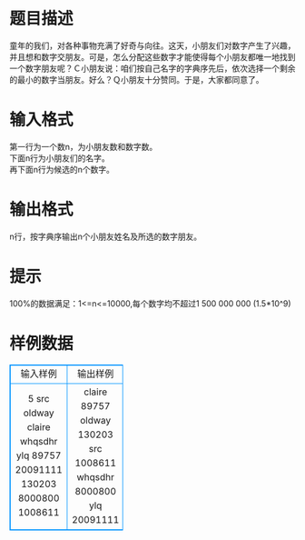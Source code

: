 # 

 
 # 题目描述 
童年的我们，对各种事物充满了好奇与向往。这天，小朋友们对数字产生了兴趣，并且想和数字交朋友。可是，怎么分配这些数字才能使得每个小朋友都唯一地找到一个数字朋友呢？Ｃ小朋友说：咱们按自己名字的字典序先后，依次选择一个剩余的最小的数字当朋友。好么？Ｑ小朋友十分赞同。于是，大家都同意了。 

 
 # 输入格式 
第一行为一个数n，为小朋友数和数字数。<BR>下面n行为小朋友们的名字。<BR>再下面n行为候选的n个数字。<BR> 

 
 # 输出格式 
n行，按字典序输出n个小朋友姓名及所选的数字朋友。 

 
 # 提示 
100%的数据满足：1&lt;=n&lt;=10000,每个数字均不超过1&nbsp;500&nbsp;000&nbsp;000&nbsp;(1.5*10^9)<BR> 
# 样例数据
<style>
        table,table tr th, table tr td { border:1px solid #0094ff; }
        table { width: 200px; min-height: 25px; line-height: 25px; text-align: center; border-collapse: collapse;}   
    </style>
<table>
	<tr>
		<td>输入样例</td>
		<td>输出样例</td>
	</tr>
<tr><td>5
src
oldway
claire
whqsdhr
ylq
89757
20091111
130203
8000800
1008611</td><td>claire 89757
oldway 130203
src 1008611
whqsdhr 8000800
ylq 20091111
</td></tr></table>
